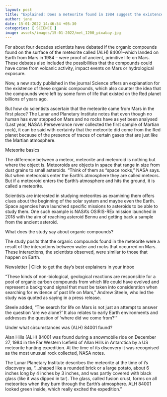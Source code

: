 ```yaml
---
layout: post
title: "Explained: Does a meteorite found in 1984 suggest the existence of life on Mars"
author: jane 
date: 15-01-2022 14:46:54 +05:30 
categories: [ SCIENCE ] 
image: assets/images/15-01-2022/met_1200_pixabay.jpg
---
```

For about four decades scientists have debated if the organic compounds found on the surface of the meteorite called (ALH) 84001–which landed on Earth from Mars in 1984 – were proof of ancient, primitive life on Mars. These debates also included the possibilities that the compounds could have come from volcanic activity, impact events on Mars or hydrological exposure.

Now, a new study published in the journal Science offers an explanation for the existence of these organic compounds, which also counter the idea that the compounds were left by some form of life that existed on the Red planet billions of years ago.

But how do scientists ascertain that the meteorite came from Mars in the first place? The Lunar and Planetary Institute notes that even though no human has ever stepped on Mars and no rocks have as yet been analysed (Last year, NASA’s Perseverance rover collected the first sample of Martian rock), it can be said with certainty that the meteorite did come from the Red planet because of the presence of traces of certain gases that are just like the Martian atmosphere.

Meteorite basics

The difference between a meteor, meteorite and meteoroid is nothing but where the object is. Meteoroids are objects in space that range in size from dust grains to small asteroids. “Think of them as “space rocks,” NASA says. But when meteoroids enter the Earth’s atmosphere they are called meteors. But if a meteoroid enters the Earth’s atmosphere and hits the ground, it is called a meteorite.

Scientists are interested in studying meteorites as examining them offers clues about the beginning of the solar system and maybe even the Earth. Space agencies have launched specific missions to asteroids to be able to study them. One such example is NASA’s OSIRIS-REx mission launched in 2018 with the aim of reaching asteroid Bennu and getting back a sample from the ancient asteroid.

What does the study say about organic compounds?

The study posits that the organic compounds found in the meteorite were a result of the interactions between water and rocks that occurred on Mars. These interactions, the scientists observed, were similar to those that happen on Earth.

Newsletter | Click to get the day’s best explainers in your inbox

“These kinds of non-biological, geological reactions are responsible for a pool of organic carbon compounds from which life could have evolved and represent a background signal that must be taken into consideration when searching for evidence of past life on Mars,” Andrew Steele, who led the study was quoted as saying in a press release.

Steele added, “The search for life on Mars is not just an attempt to answer the question ‘are we alone?’ It also relates to early Earth environments and addresses the question of ‘where did we come from?’”

Under what circumstances was (ALH) 84001 found?

Alan Hills (ALH) 84001 was found during a snowmobile ride on December 27, 1984 in the Far Western Icefield of Allan Hills in Antarctica by a US meteorite hunting expedition. At the time of its discovery it was recognised as the most unusual rock collected, NASA notes.

The Lunar Planetary Institute describes the meteorite at the time of i’s discovery as, “…shaped like a rounded brick or a large potato, about 6 inches long by 4 inches by 3 inches, and was partly covered with black glass (like it was dipped in tar). The glass, called fusion crust, forms on all meteorites when they burn through the Earth’s atmosphere. ALH 84001 looked green inside, which really excited the expedition.”